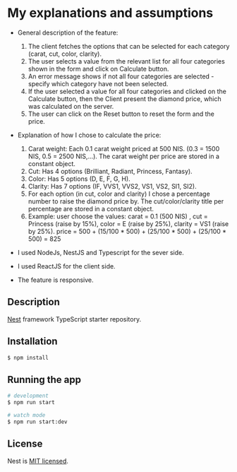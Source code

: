 # My explanations and assumptions

* General description of the feature:
    1. The client fetches the options that can be selected for each category (carat, cut, color, clarity).
    2. The user selects a value from the relevant list for all four categories shown in the form and click on Calculate button.
    3. An error message shows if not all four categories are selected - specify which category have not been selected.
    4. If the user selected a value for all four categories and clicked on the Calculate button, then the Client present the diamond price,
        which was calculated on the server.
    5. The user can click on the Reset button to reset the form and the price.

* Explanation of how I chose to calculate the price:
    1. Carat weight: Each 0.1 carat weight priced at 500 NIS. (0.3 = 1500 NIS, 0.5 = 2500 NIS,...).
        The carat weight per price are stored in a constant object.
    2. Cut: Has 4 options (Brilliant, Radiant, Princess, Fantasy).
    3. Color: Has 5 options (D, E, F, G, H).
    4. Clarity: Has 7 options (IF, VVS1, VVS2, VS1, VS2, SI1, SI2).
    5. For each option (in cut, color and clarity) I chose a percentage number to raise the diamond price by.
       The cut/color/clarity title per percentage are stored in a constant object.
    6. Example: user choose the values: carat = 0.1 (500 NIS) , cut = Princess (raise by 15%), color = E (raise by 25%), clarity = VS1 (raise by 25%).
        price = 500 + (15/100 * 500) + (25/100 * 500) + (25/100 * 500) = 825

* I used NodeJs, NestJS and Typescript for the sever side.
* I used ReactJS for the client side.
* The feature is responsive.

## Description

[Nest](https://github.com/nestjs/nest) framework TypeScript starter repository.

## Installation

```bash
$ npm install
```

## Running the app

```bash
# development
$ npm run start

# watch mode
$ npm run start:dev
```

## License

  Nest is [MIT licensed](LICENSE).
